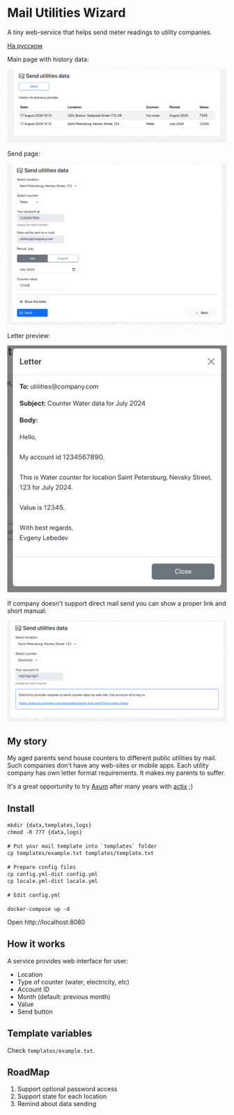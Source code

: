# Mail Utilities Wizard

A tiny web-service that helps send meter readings to utility companies.

[На русском](README.ru.md)

Main page with history data:

![Web-сервис для отправки показаний счётчиков по почте](docs/en/history.png)

Send page:

![Web-сервис для отправки показаний счётчиков по почте](docs/en/send.png)

Letter preview:

![Пример предпросмотра письма в интерфейсе приложения](docs/en/letter-preview.png)

If company doesn't support direct mail send you can show a proper link and short manual:

![Ссылка на сайт компании для отправки показаний](docs/en/unsupported-counters.png)

## My story

My aged parents send house counters to different public utilities by mail. Such companies don't have any web-sites or mobile apps.
Each utility company has own letter format requirements. It makes my parents to suffer.

It's a great opportunity to try [Axum](https://github.com/tokio-rs/axum) after many years with [actix](https://github.com/actix/actix-web) ;)

## Install

```shell
mkdir {data,templates,logs}
chmod -R 777 {data,logs}

# Put your mail template into `templates` folder
cp templates/example.txt templates/template.txt

# Prepare config files
cp config.yml-dist config.yml
cp locale.yml-dist locale.yml

# Edit config.yml

docker-compose up -d
```

Open http://localhost:8080

## How it works

A service provides web interface for user:

- Location
- Type of counter (water, electricity, etc)
- Account ID
- Month (default: previous month)
- Value
- Send button

## Template variables

Check `templates/example.txt`.

## RoadMap

1. Support optional password access 
2. Support state for each location
3. Remind about data sending